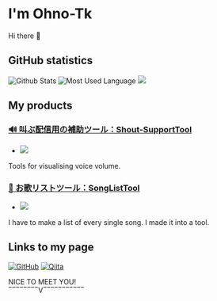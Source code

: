 # I'm Ohno-Tk
Hi there 👋

## GitHub statistics

![Github Stats](https://github-readme-stats.vercel.app/api?username=Ohno-Tk&count_private=true&show_icons=true&theme=dark)
![Most Used Language](https://github-readme-stats.vercel.app/api/top-langs/?username=Ohno-Tk&hide=html&layout=compact&theme=dark)
![](https://github-profile-summary-cards.vercel.app/api/cards/profile-details?username=Ohno-Tk&theme=monokai)

## My products
### [**🔊 叫ぶ配信用の補助ツール**：Shout-SupportTool](https://github.com/Ohno-Tk/Unity_Shout-SupportTool)
- <img src="https://img.shields.io/badge/-Unity-000000.svg?logo=unity&style=plastic">

Tools for visualising voice volume.

### [**🎵 お歌リストツール**：SongListTool](https://github.com/Ohno-Tk/Tool_SongList)
- <img src="https://img.shields.io/badge/-Web_app-303">

I have to make a list of every single song. I made it into a tool.

## Links to my page
[![GitHub](https://img.shields.io/badge/-Here!-000?color=FFF&logo=github&logoColor=181717&style=flat)](https://github.com/Ohno-Tk)
[![Qiita](https://img.shields.io/badge/-ohno--Tk-000?logo=qiita)](https://qiita.com/ohno-Tk)

NICE TO MEET YOU!  
‾‾‾‾‾‾‾‾V‾‾‾‾‾‾‾‾‾‾‾
